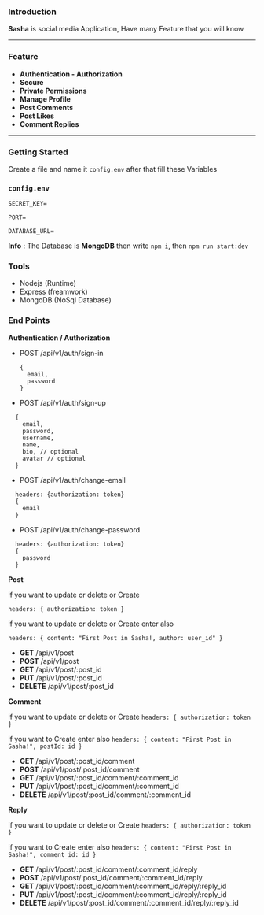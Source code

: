 ### Introduction

**Sasha** is social media Application, Have many Feature that you will know

---

### Feature

- **Authentication - Authorization**
- **Secure**
- **Private Permissions**
- **Manage Profile**
- **Post Comments**
- **Post Likes**
- **Comment Replies**

---

### Getting Started

Create a file and name it `config.env` after that fill these Variables

### `config.env`

```
SECRET_KEY=

PORT=

DATABASE_URL=
```

**Info** : The Database is **MongoDB**
then write `npm i`, then `npm run start:dev`

### Tools

- Nodejs (Runtime)
- Express (freamwork)
- MongoDB (NoSql Database)

### End Points

**Authentication / Authorization**

- POST /api/v1/auth/sign-in

  ```
  {
    email,
    password
  }
  ```

- POST /api/v1/auth/sign-up

```
  {
    email,
    password,
    username,
    name,
    bio, // optional
    avatar // optional
  }

```

- POST /api/v1/auth/change-email
  
```
  headers: {authorization: token}
  {
    email
  }
```
  
- POST /api/v1/auth/change-password


```
  headers: {authorization: token}
  {
    password
  }
```

**Post**

if you want to update or delete or Create

`headers: { authorization: token }`

if you want to update or delete or Create enter also

`headers: { content: "First Post in Sasha!, author: user_id" }`

- **GET** /api/v1/post
- **POST** /api/v1/post
- **GET** /api/v1/post/:post_id
- **PUT** /api/v1/post/:post_id
- **DELETE** /api/v1/post/:post_id

**Comment**

if you want to update or delete or Create
`headers: { authorization: token }`

if you want to Create enter also
`headers: { content: "First Post in Sasha!", postId: id }`

- **GET** /api/v1/post/:post_id/comment
- **POST** /api/v1/post/:post_id/comment
- **GET** /api/v1/post/:post_id/comment/:comment_id
- **PUT** /api/v1/post/:post_id/comment/:comment_id
- **DELETE** /api/v1/post/:post_id/comment/:comment_id

**Reply**

if you want to update or delete or Create
`headers: { authorization: token }`

if you want to Create enter also
`headers: { content: "First Post in Sasha!", comment_id: id }`

- **GET** /api/v1/post/:post_id/comment/:comment_id/reply
- **POST** /api/v1/post/:post_id/comment/:comment_id/reply
- **GET** /api/v1/post/:post_id/comment/:comment_id/reply/:reply_id
- **PUT** /api/v1/post/:post_id/comment/:comment_id/reply/:reply_id
- **DELETE** /api/v1/post/:post_id/comment/:comment_id/reply/:reply_id

